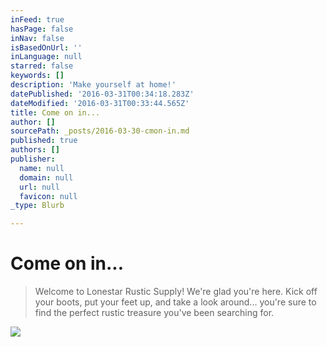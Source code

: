 ```yaml
---
inFeed: true
hasPage: false
inNav: false
isBasedOnUrl: ''
inLanguage: null
starred: false
keywords: []
description: 'Make yourself at home!'
datePublished: '2016-03-31T00:34:18.283Z'
dateModified: '2016-03-31T00:33:44.565Z'
title: Come on in...
author: []
sourcePath: _posts/2016-03-30-cmon-in.md
published: true
authors: []
publisher:
  name: null
  domain: null
  url: null
  favicon: null
_type: Blurb

---
```

# Come on in...

> Welcome to Lonestar Rustic Supply! We're glad you're here. Kick off your boots, put your feet up, and take a look around... you're sure to find the perfect rustic treasure you've been searching for. 

![](https://s3-us-west-2.amazonaws.com/the-grid-img/p/3f6c0c7b7be716f03b1a9a8d2e2a022a7ce47385.jpg)
